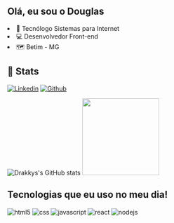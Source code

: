 ## Olá, eu sou o Douglas

<div>
<li>📄 Tecnólogo Sistemas para Internet</li>

<li>💻 Desenvolvedor Front-end</li>

<li>🗺️ Betim - MG</li>
    
</div>

## 📃 Stats

[![Linkedin](https://img.shields.io/badge/LinkedIn-0077B5?style=for-the-badge&logo=linkedin&logoColor=white)](https://www.linkedin.com/in/douglas-silva-9818aa227/)
[![Github](https://img.shields.io/badge/GitHub-100000?style=for-the-badge&logo=github&logoColor=white)](https://github.com/Drakkys)

![Drakkys's GitHub stats](https://github-readme-stats.vercel.app/api?username=Drakkys&show_icons=true&theme=merko)
<img height="175em" src="https://github-readme-stats.vercel.app/api/top-langs/?username=Drakkys&layout=compact&langs_count=7&theme=dracula" style="max-width: 100%;">

## Tecnologias que eu uso no meu dia!

<div style="display: inline_block">
    <img align="center" alt="html5" src="https://img.shields.io/badge/HTML5-E34F26?style=for-the-badge&logo=html5&logoColor=white"/>
    <img align="center" alt="css" src="https://img.shields.io/badge/CSS3-1572B6?style=for-the-badge&logo=css3&logoColor=white"/>
    <img align="center" alt="javascript" src="https://img.shields.io/badge/JavaScript-F7DF1E?style=for-the-badge&logo=javascript&logoColor=black"/>
    <img align="center" alt="react" src="https://img.shields.io/badge/React-20232A?style=for-the-badge&logo=react&logoColor=61DAFB"/>
    <img align="center" alt="nodejs" src="https://img.shields.io/badge/Node.js-43853D?style=for-the-badge&logo=node.js&logoColor=white"/>
</div>

